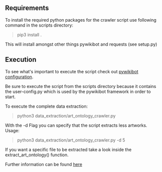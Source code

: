 ## Requirements

To install the required python packages for the crawler script use following command in the scripts directory:

> pip3 install .

This will install amongst other things pywikibot and requests (see setup.py)

## Execution

To see what's important to execute the script check out [pywikibot configuration](https://github.com/hochschule-darmstadt/openartbrowser/wiki/Developer-guide#pywikibot-configuration).

Be sure to execute the script from the scripts directory because it contains the user-config.py which is used by the pywikibot framework in order to start.

To execute the complete data extraction:

> python3 data_extraction/art_ontology_crawler.py

With the -d Flag you can specify that the script extracts less artworks. Usage:

> python3 data_extraction/art_ontology_crawler.py -d 5

If you want a specific file to be extracted take a look inside the extract_art_ontology() function.

Further information can be found [here](https://github.com/hochschule-darmstadt/openartbrowser/wiki/System-architecture#data-extraction)
